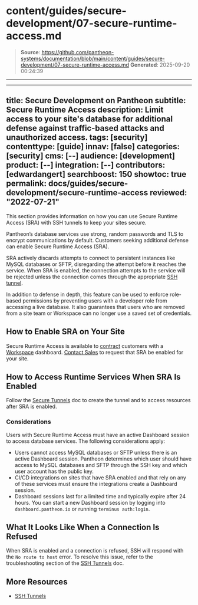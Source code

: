 # content/guides/secure-development/07-secure-runtime-access.md

> **Source**: https://github.com/pantheon-systems/documentation/blob/main/content/guides/secure-development/07-secure-runtime-access.md
> **Generated**: 2025-09-20 00:24:39

---

---
title: Secure Development on Pantheon
subtitle: Secure Runtime Access
description: Limit access to your site's database for additional defense against traffic-based attacks and unauthorized access.
tags: [security]
contenttype: [guide]
innav: [false]
categories: [security]
cms: [--]
audience: [development]
product: [--]
integration: [--]
contributors: [edwardangert]
searchboost: 150
showtoc: true
permalink: docs/guides/secure-development/secure-runtime-access
reviewed: "2022-07-21"
---

This section provides information on how you can use Secure Runtime Access (SRA) with SSH tunnels to keep your sites secure.

Pantheon’s database services use strong, random passwords and TLS to encrypt communications by default. Customers seeking additional defense can enable Secure Runtime Access (SRA).

SRA actively discards attempts to connect to persistent instances like MySQL databases or SFTP, disregarding the attempt before it reaches the service. When SRA is enabled, the connection attempts to the service will be rejected unless the connection comes through the appropriate [SSH tunnel](/guides/secure-development/ssh-tunnels).

In addition to defense in depth, this feature can be used to enforce role-based permissions by preventing users with a developer role from accessing a live database. It also guarantees that users who are removed from a site team or Workspace can no longer use a saved set of credentials.

## How to Enable SRA on Your Site

Secure Runtime Access is available to [contract](https://pantheon.io/plans/pricing?docs) customers with a [Workspace](/guides/account-mgmt/workspace-sites-teams/workspaces) dashboard. [Contact Sales](https://pantheon.io/contact-us?docs) to request that SRA be enabled for your site.

## How to Access Runtime Services When SRA Is Enabled

Follow the [Secure Tunnels](/guides/secure-development/ssh-tunnels) doc to create the tunnel and to access resources after SRA is enabled.

### Considerations

Users with Secure Runtime Access must have an active Dashboard session to access database services. The following considerations apply:

- Users cannot access MySQL databases or SFTP unless there is an active Dashboard session. Pantheon determines which user should have access to MySQL databases and SFTP through the SSH key and which user account has the public key.
- CI/CD integrations on sites that have SRA enabled and that rely on any of these services must ensure the integrations create a Dashboard session.
- Dashboard sessions last for a limited time and typically expire after 24 hours. You can start a new Dashboard session by logging into `dashboard.pantheon.io` or running `terminus auth:login`.

## What It Looks Like When a Connection Is Refused

When SRA is enabled and a connection is refused, SSH will respond with the `No route to host` error. To resolve this issue, refer to the troubleshooting section of the [SSH Tunnels](/guides/secure-development/ssh-tunnels) doc.

## More Resources

- [SSH Tunnels](/guides/secure-development/ssh-tunnels)
